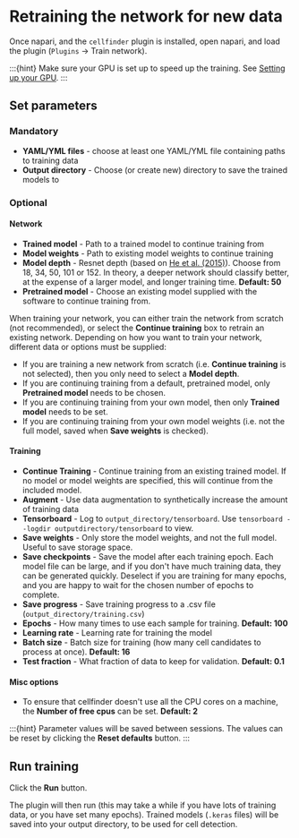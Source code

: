 # Retraining the network for new data

Once napari, and the `cellfinder` plugin is installed, open napari, and load the plugin (`Plugins` -> Train network).

:::{hint}
Make sure your GPU is set up to speed up the training.
See [Setting up your GPU](/documentation/setting-up/gpu).
:::

## Set parameters

### Mandatory

- **YAML/YML files** - choose at least one YAML/YML file containing paths to training data
- **Output directory** - Choose (or create new) directory to save the trained models to

### Optional

#### Network

- **Trained model** - Path to a trained model to continue training from
- **Model weights** - Path to existing model weights to continue training
- **Model depth** - Resnet depth (based on [He et al. (2015)](https://arxiv.org/abs/1512.03385)). Choose from 18, 34, 50, 101 or 152. In theory, a deeper network should classify better, at the expense of a larger model, and longer training time. **Default: 50**
- **Pretrained model** - Choose an existing model supplied with the software to continue training from.

When training your network, you can either train the network from scratch (not recommended), or select the **Continue training** box to retrain an existing network. Depending on how you want to train your network, different data or options must be supplied:

- If you are training a new network from scratch (i.e. **Continue training** is not selected), then you only need to select a **Model depth**.
- If you are continuing training from a default, pretrained model, only **Pretrained model** needs to be chosen.
- If you are continuing training from your own model, then only **Trained model** needs to be set.
- If you are continuing training from your own model weights (i.e. not the full model, saved when **Save weights** is checked).

#### Training

- **Continue Training** - Continue training from an existing trained model. If no model or model weights are specified, this will continue from the included model.
- **Augment** - Use data augmentation to synthetically increase the amount of training data
- **Tensorboard** - Log to `output_directory/tensorboard`. Use `tensorboard --logdir outputdirectory/tensorboard` to view.
- **Save weights** - Only store the model weights, and not the full model. Useful to save storage space.
- **Save checkpoints** - Save the model after each training epoch. Each model file can be large, and if you don't have much training data, they can be generated quickly. Deselect if you are training for many epochs, and you are happy to wait for the chosen number of epochs to complete.
- **Save progress** - Save training progress to a .csv file (`output_directory/training.csv`)
- **Epochs** - How many times to use each sample for training. **Default: 100**
- **Learning rate** - Learning rate for training the model
- **Batch size** - Batch size for training (how many cell candidates to process at once). **Default: 16**
- **Test fraction** - What fraction of data to keep for validation. **Default: 0.1**

#### Misc options

- To ensure that cellfinder doesn't use all the CPU cores on a machine, the **Number of free cpus** can be set. **Default: 2**

:::{hint}
Parameter values will be saved between sessions.
The values can be reset by clicking the **Reset defaults** button.
:::

## Run training

Click the **Run** button.&#x20;

The plugin will then run (this may take a while if you have lots of training data, or you have set many epochs).
Trained models (`.keras` files) will be saved into your output directory, to be used for cell detection.
